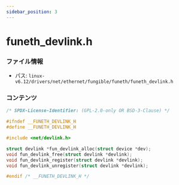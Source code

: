 ```yaml
---
sidebar_position: 3
---
```

# funeth_devlink.h

### ファイル情報

- パス: `linux-v6.12/drivers/net/ethernet/fungible/funeth/funeth_devlink.h`

### コンテンツ

```h
/* SPDX-License-Identifier: (GPL-2.0-only OR BSD-3-Clause) */

#ifndef __FUNETH_DEVLINK_H
#define __FUNETH_DEVLINK_H

#include <net/devlink.h>

struct devlink *fun_devlink_alloc(struct device *dev);
void fun_devlink_free(struct devlink *devlink);
void fun_devlink_register(struct devlink *devlink);
void fun_devlink_unregister(struct devlink *devlink);

#endif /* __FUNETH_DEVLINK_H */

```
